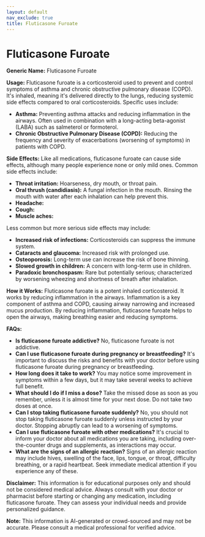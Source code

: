 ```yaml
---
layout: default
nav_exclude: true
title: Fluticasone Furoate
---
```


# Fluticasone Furoate

**Generic Name:** Fluticasone Furoate

**Usage:** Fluticasone furoate is a corticosteroid used to prevent and control symptoms of asthma and chronic obstructive pulmonary disease (COPD).  It's inhaled, meaning it's delivered directly to the lungs, reducing systemic side effects compared to oral corticosteroids.  Specific uses include:

* **Asthma:** Preventing asthma attacks and reducing inflammation in the airways. Often used in combination with a long-acting beta-agonist (LABA) such as salmeterol or formoterol.
* **Chronic Obstructive Pulmonary Disease (COPD):** Reducing the frequency and severity of exacerbations (worsening of symptoms) in patients with COPD.


**Side Effects:**  Like all medications, fluticasone furoate can cause side effects, although many people experience none or only mild ones.  Common side effects include:

* **Throat irritation:** Hoarseness, dry mouth, or throat pain.
* **Oral thrush (candidiasis):** A fungal infection in the mouth.  Rinsing the mouth with water after each inhalation can help prevent this.
* **Headache:**
* **Cough:**
* **Muscle aches:**

Less common but more serious side effects may include:

* **Increased risk of infections:**  Corticosteroids can suppress the immune system.
* **Cataracts and glaucoma:** Increased risk with prolonged use.
* **Osteoporosis:**  Long-term use can increase the risk of bone thinning.
* **Slowed growth in children:**  A concern with long-term use in children.
* **Paradoxic bronchospasm:**  Rare but potentially serious; characterized by worsening wheezing and shortness of breath after inhalation.


**How it Works:** Fluticasone furoate is a potent inhaled corticosteroid.  It works by reducing inflammation in the airways.  Inflammation is a key component of asthma and COPD, causing airway narrowing and increased mucus production.  By reducing inflammation, fluticasone furoate helps to open the airways, making breathing easier and reducing symptoms.


**FAQs:**

* **Is fluticasone furoate addictive?** No, fluticasone furoate is not addictive.
* **Can I use fluticasone furoate during pregnancy or breastfeeding?**  It's important to discuss the risks and benefits with your doctor before using fluticasone furoate during pregnancy or breastfeeding.
* **How long does it take to work?** You may notice some improvement in symptoms within a few days, but it may take several weeks to achieve full benefit.
* **What should I do if I miss a dose?** Take the missed dose as soon as you remember, unless it is almost time for your next dose. Do not take two doses at once.
* **Can I stop taking fluticasone furoate suddenly?**  No, you should not stop taking fluticasone furoate suddenly unless instructed by your doctor.  Stopping abruptly can lead to a worsening of symptoms.
* **Can I use fluticasone furoate with other medications?**  It's crucial to inform your doctor about all medications you are taking, including over-the-counter drugs and supplements, as interactions may occur.
* **What are the signs of an allergic reaction?** Signs of an allergic reaction may include hives, swelling of the face, lips, tongue, or throat, difficulty breathing, or a rapid heartbeat. Seek immediate medical attention if you experience any of these.


**Disclaimer:** This information is for educational purposes only and should not be considered medical advice.  Always consult with your doctor or pharmacist before starting or changing any medication, including fluticasone furoate. They can assess your individual needs and provide personalized guidance.


**Note:** This information is AI-generated or crowd-sourced and may not be accurate. Please consult a medical professional for verified advice.